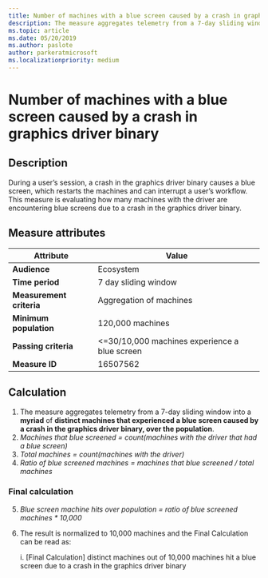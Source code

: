 ```yaml
---
title: Number of machines with a blue screen caused by a crash in graphics driver binary
description: The measure aggregates telemetry from a 7-day sliding window into a myriad of Distinct Machines that experienced a Bluescreen caused by a crash in the graphics driver binary
ms.topic: article
ms.date: 05/20/2019
ms.author: paslote
author: parkeratmicrosoft
ms.localizationpriority: medium
---
```


# Number of machines with a blue screen caused by a crash in graphics driver binary

## Description

During a user’s session, a crash in the graphics driver binary causes a blue screen, which restarts the machines and can interrupt a user’s workflow. This measure is evaluating how many machines with the driver are encountering blue screens due to a crash in the graphics driver binary.

## Measure attributes

|Attribute|Value|
|----|----|
|**Audience**|Ecosystem|
|**Time period**|7 day sliding window|
|**Measurement criteria**|Aggregation of machines|
|**Minimum population**|120,000 machines|
|**Passing criteria**|<=30/10,000 machines experience a blue screen|
|**Measure ID**|16507562|

## Calculation

1. The measure aggregates telemetry from a 7-day sliding window into a **myriad** of **distinct machines that experienced a blue screen caused by a crash in the graphics driver binary, over the population**.
2. *Machines that blue screened = count(machines with the driver that had a blue screen)*
3. *Total machines = count(machines with the driver)*
4. *Ratio of blue screened machines = machines that blue screened / total machines*

### Final calculation

5. *Blue screen machine hits over population = ratio of blue screened machines * 10,000*
6. The result is normalized to 10,000 machines and the Final Calculation can be read as: 
	
	i. [Final Calculation] distinct machines out of 10,000 machines hit a blue screen due to a crash in the graphics driver binary